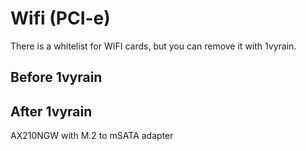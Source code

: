 # Wifi (PCI-e)
There is a whitelist for WIFI cards, but you can remove it with 1vyrain.
## Before 1vyrain
## After 1vyrain
AX210NGW with M.2 to mSATA adapter
